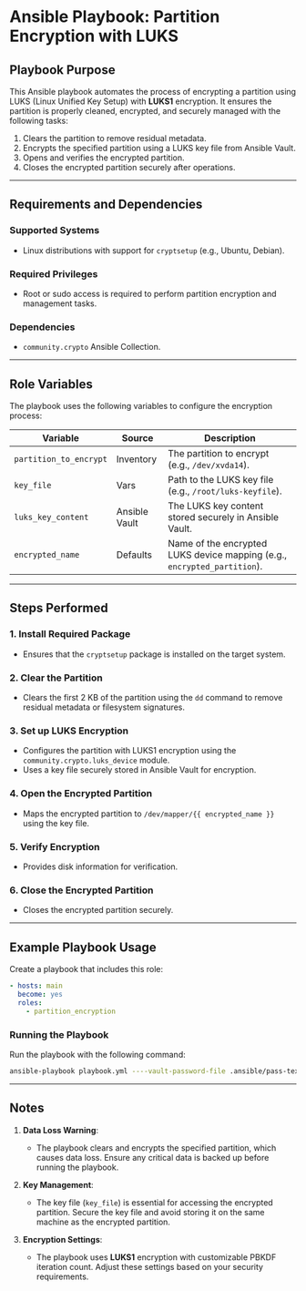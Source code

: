 # Ansible Playbook: Partition Encryption with LUKS

## **Playbook Purpose**

This Ansible playbook automates the process of encrypting a partition using LUKS (Linux Unified Key Setup) with **LUKS1** encryption. It ensures the partition is properly cleaned, encrypted, and securely managed with the following tasks:

1. Clears the partition to remove residual metadata.
2. Encrypts the specified partition using a LUKS key file from Ansible Vault.
3. Opens and verifies the encrypted partition.
4. Closes the encrypted partition securely after operations.

---

## **Requirements and Dependencies**

### **Supported Systems**
- Linux distributions with support for `cryptsetup` (e.g., Ubuntu, Debian).

### **Required Privileges**
- Root or sudo access is required to perform partition encryption and management tasks.

### **Dependencies**
- `community.crypto` Ansible Collection.

---

## **Role Variables**

The playbook uses the following variables to configure the encryption process:

| Variable              | Source          | Description                                                                                       |
|-----------------------|-----------------|---------------------------------------------------------------------------------------------------|
| `partition_to_encrypt`| Inventory       | The partition to encrypt (e.g., `/dev/xvda14`).                                                  |
| `key_file`            | Vars            | Path to the LUKS key file (e.g., `/root/luks-keyfile`).                                           |
| `luks_key_content`    | Ansible Vault   | The LUKS key content stored securely in Ansible Vault.                                            |
| `encrypted_name`      | Defaults        | Name of the encrypted LUKS device mapping (e.g., `encrypted_partition`).                         |

---

## **Steps Performed**

### **1. Install Required Package**
- Ensures that the `cryptsetup` package is installed on the target system.

### **2. Clear the Partition**
- Clears the first 2 KB of the partition using the `dd` command to remove residual metadata or filesystem signatures.

### **3. Set up LUKS Encryption**
- Configures the partition with LUKS1 encryption using the `community.crypto.luks_device` module.
- Uses a key file securely stored in Ansible Vault for encryption.

### **4. Open the Encrypted Partition**
- Maps the encrypted partition to `/dev/mapper/{{ encrypted_name }}` using the key file.

### **5. Verify Encryption**
- Provides disk information for verification.

### **6. Close the Encrypted Partition**
- Closes the encrypted partition securely.

---

## **Example Playbook Usage**

Create a playbook that includes this role:

```yaml
- hosts: main
  become: yes
  roles:
    - partition_encryption
```

### **Running the Playbook**

Run the playbook with the following command:

```bash
ansible-playbook playbook.yml ----vault-password-file .ansible/pass-text.txt
```

---

## **Notes**

1. **Data Loss Warning**:
   - The playbook clears and encrypts the specified partition, which causes data loss. Ensure any critical data is backed up before running the playbook.

2. **Key Management**:
   - The key file (`key_file`) is essential for accessing the encrypted partition. Secure the key file and avoid storing it on the same machine as the encrypted partition.

3. **Encryption Settings**:
   - The playbook uses **LUKS1** encryption with customizable PBKDF iteration count. Adjust these settings based on your security requirements.
